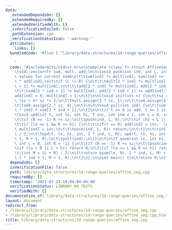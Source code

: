 ```yaml
---
data:
  _extendedDependsOn: []
  _extendedRequiredBy: []
  _extendedVerifiedWith: []
  _isVerificationFailed: false
  _pathExtension: cpp
  _verificationStatusIcon: ':warning:'
  attributes:
    links: []
  bundledCode: '#line 1 "library/data-structures/1d-range-queries/affine_seg.cpp"

    '
  code: "#include<bits/stdc++.h>\n\ntemplate <class T> struct AffineSeg {\n\tint sz;\n\
    \tstd::vector<T> sum, mult, add;\n\n\tvoid push(int ind, int L, int R) { // modify\
    \ values for current node\n\t\tsum[ind] *= mult[ind]; sum[ind] += (R - L + 1)\
    \ * add[ind];\n\t\tif (L != R) {\n\t\t\tmult[2 * ind] *= mult[ind]; mult[2 * ind\
    \ + 1] *= mult[ind];\n\t\t\tadd[2 * ind] *= mult[ind]; add[2 * ind] += add[ind];\n\
    \t\t\tadd[2 * ind + 1] *= mult[ind]; add[2 * ind + 1] += add[ind];\n\t\t}\n\t\t\
    add[ind] = 0; mult[ind] = 1;\n\t}\n\n\tvoid init(int n) {\n\t\tsz = 1;\n\t\twhile\
    \ (sz < n) sz *= 2;\n\t\tmult.assign(2 * sz, 1);\n\t\tsum.assign(2 * sz, 0);\n\
    \t\tadd.assign(2 * sz, 0);\n\t}\n\n\tvoid pull(int ind) {\n\t\tsum[ind] = sum[2\
    \ * ind] + sum[2 * ind + 1];\n\t}\n\n\t// t == 0 is add, t == 1 is for multiplying\n\
    \tvoid upd(int t, int lo, int hi, T inc, int ind = 1, int L = 0, int R = -1) {\n\
    \t\tif (R == -1) R += sz;\n\t\tpush(ind, L, R);\n\t\tif (hi < L || R < lo) return;\n\
    \t\tif (lo <= L && R <= hi) {\n\t\t\tif(t == 0) add[ind] = inc;  \n\t\t\telse\
    \ mult[ind] = inc;\n\t\t\tpush(ind, L, R); return;\n\t\t}\n\t\tint M = (L + R)\
    \ / 2;\n\t\tupd(t, lo, hi, inc, 2 * ind, L, M); upd(t, lo, hi, inc, 2 * ind +\
    \ 1, M + 1, R);\n\t\tpull(ind);\n\t}\n\t\n\tT qsum(int lo, int hi, int ind = 1,\
    \ int L = 0, int R = -1) {\n\t\tif (R == -1) R += sz;\n\t\tpush(ind, L, R);\n\t\
    \tif (lo > R || L > hi) return 0;\n\t\tif (lo <= L && R <= hi) return sum[ind];\n\
    \t\tint M = (L + R) / 2;\n\t\treturn qsum(lo, hi, 2 * ind, L, M) + qsum(lo, hi,\
    \ 2 * ind + 1, M + 1, R);\n\t}\n};\n\nint main() {\n\treturn 0;\n}\n"
  dependsOn: []
  isVerificationFile: false
  path: library/data-structures/1d-range-queries/affine_seg.cpp
  requiredBy: []
  timestamp: '2021-07-24 18:04:04-04:00'
  verificationStatus: LIBRARY_NO_TESTS
  verifiedWith: []
documentation_of: library/data-structures/1d-range-queries/affine_seg.cpp
layout: document
redirect_from:
- /library/library/data-structures/1d-range-queries/affine_seg.cpp
- /library/library/data-structures/1d-range-queries/affine_seg.cpp.html
title: library/data-structures/1d-range-queries/affine_seg.cpp
---
```

